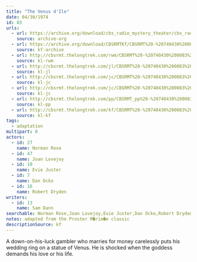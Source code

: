 ```yaml
---
title: "The Venus d'Ile"
date: 04/30/1974
id: 83
urls: 
  - url: https://archive.org/download/cbs_radio_mystery_theater/cbs_radio_mystery_theater-0051-0100.zip/cbs_radio_mystery_theater-0051-0100%2Fcbsrmt_0083_the_venus_d_ile.mp3
    source: archive-org
  - url: https://archive.org/download/CBSRMTKf/CBSRMT%20-%20740430%200083%20The%20Venus%20D%27Ile_kf.mp3
    source: kf-archive
  - url: http://cbsrmt.thelongtrek.com/rwm/CBSRMT%20-%20740430%200083%20The%20Venus%20D%27Ile_rwm.mp3
    source: kl-rwm
  - url: http://cbsrmt.thelongtrek.com/jl/CBSRMT%20-%20740430%200083%20The%20Venus%20D%27Ile_jl.mp3
    source: kl-jl
  - url: http://cbsrmt.thelongtrek.com/jc/CBSRMT%20-%20740430%200083%20Venus%20d%27Ille%20vbr%20fb2_jc.mp3
    source: kl-jc
  - url: http://cbsrmt.thelongtrek.com/jc/CBSRMT%20-%20740430%200083%20Venus%20d%27Ille%20vbr%20kb_jc.mp3
    source: kl-jc
  - url: http://cbsrmt.thelongtrek.com/pp/CBSRMT_pp%20-%20740430%200083%20The%20Venus%20d%27Ile.mp3
    source: kl-pp
  - url: http://cbsrmt.thelongtrek.com/kf/CBSRMT%20-%20740430%200083%20The%20Venus%20D%27Ile_kf.mp3
    source: kl-kf
tags: 
  - adaptation
multipart: 0
actors:  
  - id: 27
    name: Norman Rose  
  - id: 47
    name: Joan Lovejoy  
  - id: 10
    name: Evie Juster  
  - id: 7
    name: Dan Ocko  
  - id: 16
    name: Robert Dryden
writers:  
  - id: 13
    name: Sam Dann
searchable: Norman Rose,Joan Lovejoy,Evie Juster,Dan Ocko,Robert Dryden Sam Dann
notes: adapted from the Proster M�rim�e classic
descriptionSource: kf
---
```

A down-on-his-luck gambler who marries for money carelessly puts his wedding ring on a statue of Venus. He is shocked when the goddess demands his love or his life.